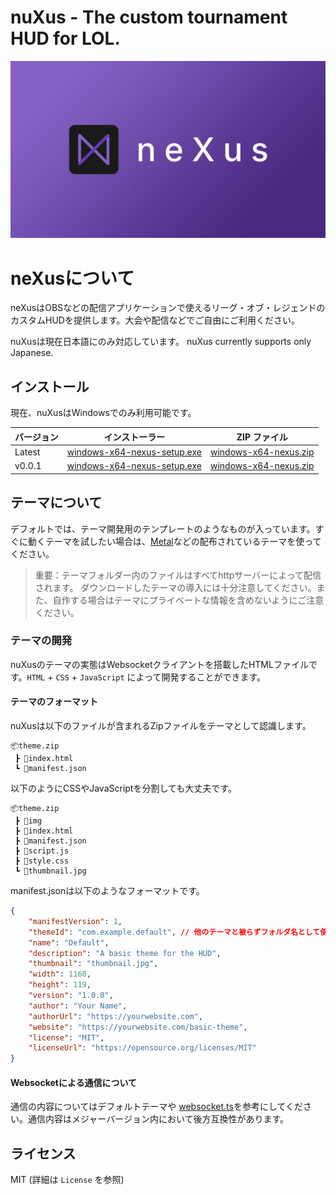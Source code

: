 # nuXus - The custom tournament HUD for LOL.

![nuXus Logo](image.jpg "nuXus")

# neXusについて

neXusはOBSなどの配信アプリケーションで使えるリーグ・オブ・レジェンドのカスタムHUDを提供します。大会や配信などでご自由にご利用ください。

nuXusは現在日本語にのみ対応しています。
nuXus currently supports only Japanese.

## インストール

現在、nuXusはWindowsでのみ利用可能です。

| バージョン | インストーラー                                                                                                        | ZIP ファイル                                                                                              |
| ---------- | --------------------------------------------------------------------------------------------------------------------- | --------------------------------------------------------------------------------------------------------- |
| Latest     | [windows-x64-nexus-setup.exe](https://github.com/n-soukun/nexus/releases/latest/download/windows-x64-nexus-setup.exe) | [windows-x64-nexus.zip](https://github.com/n-soukun/nexus/releases/latest/download/windows-x64-nexus.zip) |
| v0.0.1     | [windows-x64-nexus-setup.exe](https://github.com/n-soukun/nexus/releases/download/v0.0.1/windows-x64-nexus-setup.exe) | [windows-x64-nexus.zip](https://github.com/n-soukun/nexus/releases/download/v0.0.1/windows-x64-nexus.zip) |

## テーマについて

デフォルトでは、テーマ開発用のテンプレートのようなものが入っています。すぐに動くテーマを試したい場合は、[Metal](https://github.com/n-soukun/nexus-metal)などの配布されているテーマを使ってください。

> 重要：テーマフォルダー内のファイルはすべてhttpサーバーによって配信されます。 ダウンロードしたテーマの導入には十分注意してください。また、自作する場合はテーマにプライベートな情報を含めないようにご注意ください。

### テーマの開発

nuXusのテーマの実態はWebsocketクライアントを搭載したHTMLファイルです。`HTML` + `CSS` + `JavaScript` によって開発することができます。

#### テーマのフォーマット

nuXusは以下のファイルが含まれるZipファイルをテーマとして認識します。

```
📦theme.zip
 ┣ 📜index.html
 ┗ 📜manifest.json
```

以下のようにCSSやJavaScriptを分割しても大丈夫です。

```
📦theme.zip
 ┣ 📂img
 ┣ 📜index.html
 ┣ 📜manifest.json
 ┣ 📜script.js
 ┣ 📜style.css
 ┗ 📜thumbnail.jpg
```

manifest.jsonは以下のようなフォーマットです。

```json
{
    "manifestVersion": 1,
    "themeId": "com.example.default", // 他のテーマと被らずフォルダ名として使える文字列
    "name": "Default",
    "description": "A basic theme for the HUD",
    "thumbnail": "thumbnail.jpg",
    "width": 1160,
    "height": 119,
    "version": "1.0.0",
    "author": "Your Name",
    "authorUrl": "https://yourwebsite.com",
    "website": "https://yourwebsite.com/basic-theme",
    "license": "MIT",
    "licenseUrl": "https://opensource.org/licenses/MIT"
}
```

#### Websocketによる通信について

通信の内容についてはデフォルトテーマや [websocket.ts](./packages/desktop-client/src/main/websocket.ts)を参考にしてください。通信内容はメジャーバージョン内において後方互換性があります。

## ライセンス

MIT (詳細は `License` を参照)
